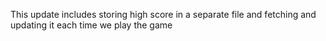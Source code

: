 This update includes storing high score in a separate file and fetching and updating it each time we play the game
